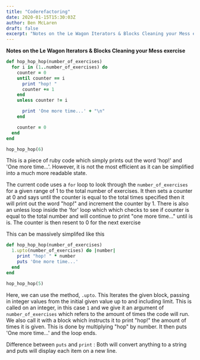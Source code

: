 ```yaml
---
title: "Coderefactoring"
date: 2020-01-15T15:30:03Z
author: Ben McLaren
draft: false
excerpt: "Notes on the Le Wagon Iterators & Blocks Cleaning your Mess exercise"
---
```


**Notes on the Le Wagon Iterators & Blocks Cleaning your Mess exercise**

```ruby
def hop_hop_hop(number_of_exercises)
  for i in (1..number_of_exercises) do
    counter = 0
    until counter == i
      print "hop! "
      counter += 1
    end
    unless counter != i

      print 'One more time...' + "\n"
    end

    counter = 0
  end
end

hop_hop_hop(6)
```
This is a piece of ruby code which simply prints out the word 'hop!' and 'One more time...'. However, it is not the most efficient as it can be simplified into a much more readable state.

The current code uses a `for` loop to look through the `number_of_exercises` for a given range of 1  to the total number of exercises.  It then sets a counter at 0 and says until the counter is equal to the total times specified then it will print out the word "hop!" and increment the counter by 1. There is also an unless loop inside the 'for' loop which which checks to see if counter is equal to the total number and will continue to print "one more time..." until is is. The counter is then resent to 0 for the next exercise

This can be massively simplifed like this

```ruby
def hop_hop_hop(number_of_exercises)
  1.upto(number_of_exercises) do |number|
    print "hop! " * number
    puts 'One more time...'
  end
end

hop_hop_hop(5)
```
Here, we can use the method, `.upto`. This Iterates the given block, passing in integer values from the initial given value up to and including limit. This is called on an integer, in this case `1` and we give it an argument of `number_of_exercises` which refers to the amount of times the code will run. We also call it with a block which instructs it to print "hop!" the amount of times it is given. This is done by multiplying "hop" by number. It then puts 'One more time...' and the loop ends.

Difference between `puts` and `print` : Both will convert anything to a string and puts will display each item on a new line.






















